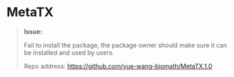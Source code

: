 # MetaTX



> **Issue:**
>
> Fail to install the package, the package owner should make sure it can be installed and used by users.
>
> Repo address: https://github.com/yue-wang-biomath/MetaTX.1.0

